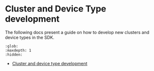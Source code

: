 # Cluster and Device Type development

The following docs present a guide on how to develop new clusters and device types in the SDK.

```{toctree}
:glob:
:maxdepth: 1
:hidden:

```

-   [Cluster and device type development](./cluster_and_device_type_dev.md)